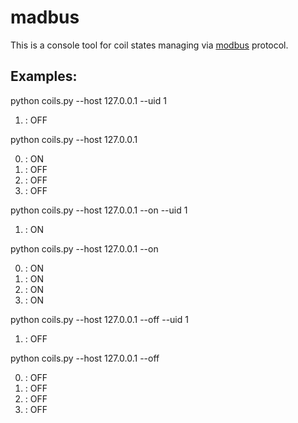 madbus
======

This is a console tool for coil states managing via [modbus](https://en.wikipedia.org/wiki/Modbus) protocol.

Examples:
---------

python coils.py --host 127.0.0.1 --uid 1

1. : OFF

python coils.py --host 127.0.0.1

0. : ON
1. : OFF
2. : OFF
3. : OFF

python coils.py --host 127.0.0.1 --on --uid 1

1. : ON

python coils.py --host 127.0.0.1 --on

0. : ON
1. : ON
2. : ON
3. : ON

python coils.py --host 127.0.0.1 --off --uid 1

1. : OFF

python coils.py --host 127.0.0.1 --off

0. : OFF
1. : OFF
2. : OFF
3. : OFF
